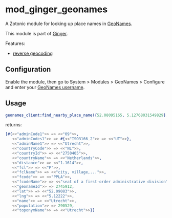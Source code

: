 mod_ginger_geonames
===================

A Zotonic module for looking up place names in [GeoNames](http://www.geonames.org).

This module is part of [Ginger](http://github.com/driebit/ginger).

Features:

* [reverse geocoding](http://www.geonames.org/export/reverse-geocoding.html)

Configuration
-------------

Enable the module, then go to System > Modules > GeoNames > Configure and enter
your [GeoNames username](http://www.geonames.org/export/).
      
Usage
-----

```erlang
geonames_client:find_nearby_place_name({52.08095165, 5.12768031549829}, Context).
```

returns:

```erlang
[#{<<"adminCode1">> => <<"09">>,
   <<"adminCodes1">> => #{<<"ISO3166_2">> => <<"UT">>},
   <<"adminName1">> => <<"Utrecht">>,
   <<"countryCode">> => <<"NL">>,
   <<"countryId">> => <<"2750405">>,
   <<"countryName">> => <<"Netherlands">>,
   <<"distance">> => <<"1.1614">>,
   <<"fcl">> => <<"P">>,
   <<"fclName">> => <<"city, village,...">>,
   <<"fcode">> => <<"PPLA">>,
   <<"fcodeName">> => <<"seat of a first-order administrative division">>,
   <<"geonameId">> => 2745912,
   <<"lat">> => <<"52.09083">>,
   <<"lng">> => <<"5.12222">>,
   <<"name">> => <<"Utrecht">>,
   <<"population">> => 290529,
   <<"toponymName">> => <<"Utrecht">>}]
```
